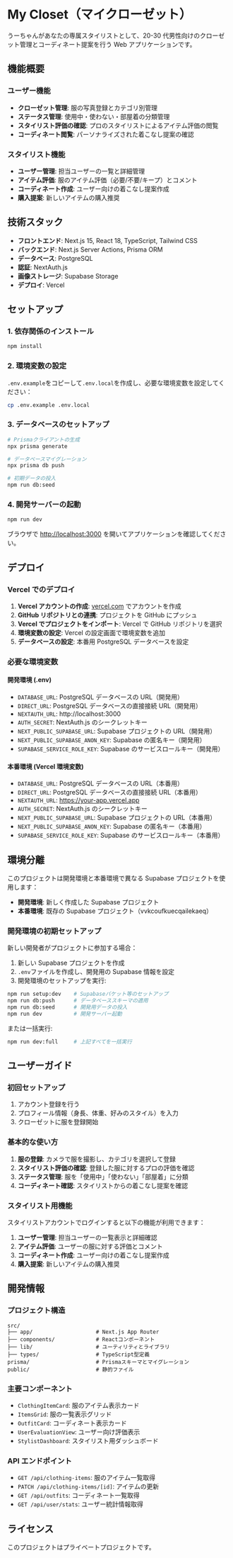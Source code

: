 # My Closet（マイクローゼット）

うーちゃんがあなたの専属スタイリストとして、20-30 代男性向けのクローゼット管理とコーディネート提案を行う Web アプリケーションです。

## 機能概要

### ユーザー機能

- **クローゼット管理**: 服の写真登録とカテゴリ別管理
- **ステータス管理**: 使用中・使わない・部屋着の分類管理
- **スタイリスト評価の確認**: プロのスタイリストによるアイテム評価の閲覧
- **コーディネート閲覧**: パーソナライズされた着こなし提案の確認

### スタイリスト機能

- **ユーザー管理**: 担当ユーザーの一覧と詳細管理
- **アイテム評価**: 服のアイテム評価（必要/不要/キープ）とコメント
- **コーディネート作成**: ユーザー向けの着こなし提案作成
- **購入提案**: 新しいアイテムの購入推奨

## 技術スタック

- **フロントエンド**: Next.js 15, React 18, TypeScript, Tailwind CSS
- **バックエンド**: Next.js Server Actions, Prisma ORM
- **データベース**: PostgreSQL
- **認証**: NextAuth.js
- **画像ストレージ**: Supabase Storage
- **デプロイ**: Vercel

## セットアップ

### 1. 依存関係のインストール

```bash
npm install
```

### 2. 環境変数の設定

`.env.example`をコピーして`.env.local`を作成し、必要な環境変数を設定してください：

```bash
cp .env.example .env.local
```

### 3. データベースのセットアップ

```bash
# Prismaクライアントの生成
npx prisma generate

# データベースマイグレーション
npx prisma db push

# 初期データの投入
npm run db:seed
```

### 4. 開発サーバーの起動

```bash
npm run dev
```

ブラウザで [http://localhost:3000](http://localhost:3000) を開いてアプリケーションを確認してください。

## デプロイ

### Vercel でのデプロイ

1. **Vercel アカウントの作成**: [vercel.com](https://vercel.com) でアカウントを作成
2. **GitHub リポジトリとの連携**: プロジェクトを GitHub にプッシュ
3. **Vercel でプロジェクトをインポート**: Vercel で GitHub リポジトリを選択
4. **環境変数の設定**: Vercel の設定画面で環境変数を追加
5. **データベースの設定**: 本番用 PostgreSQL データベースを設定

### 必要な環境変数

#### 開発環境 (.env)

- `DATABASE_URL`: PostgreSQL データベースの URL（開発用）
- `DIRECT_URL`: PostgreSQL データベースの直接接続 URL（開発用）
- `NEXTAUTH_URL`: http://localhost:3000
- `AUTH_SECRET`: NextAuth.js のシークレットキー
- `NEXT_PUBLIC_SUPABASE_URL`: Supabase プロジェクトの URL（開発用）
- `NEXT_PUBLIC_SUPABASE_ANON_KEY`: Supabase の匿名キー（開発用）
- `SUPABASE_SERVICE_ROLE_KEY`: Supabase のサービスロールキー（開発用）

#### 本番環境 (Vercel 環境変数)

- `DATABASE_URL`: PostgreSQL データベースの URL（本番用）
- `DIRECT_URL`: PostgreSQL データベースの直接接続 URL（本番用）
- `NEXTAUTH_URL`: https://your-app.vercel.app
- `AUTH_SECRET`: NextAuth.js のシークレットキー
- `NEXT_PUBLIC_SUPABASE_URL`: Supabase プロジェクトの URL（本番用）
- `NEXT_PUBLIC_SUPABASE_ANON_KEY`: Supabase の匿名キー（本番用）
- `SUPABASE_SERVICE_ROLE_KEY`: Supabase のサービスロールキー（本番用）

## 環境分離

このプロジェクトは開発環境と本番環境で異なる Supabase プロジェクトを使用します：

- **開発環境**: 新しく作成した Supabase プロジェクト
- **本番環境**: 既存の Supabase プロジェクト（vvkcoufkuecqailekaeq）

### 開発環境の初期セットアップ

新しい開発者がプロジェクトに参加する場合：

1. 新しい Supabase プロジェクトを作成
2. `.env`ファイルを作成し、開発用の Supabase 情報を設定
3. 開発環境のセットアップを実行:

```bash
npm run setup:dev    # Supabaseバケット等のセットアップ
npm run db:push      # データベーススキーマの適用
npm run db:seed      # 開発用データの投入
npm run dev          # 開発サーバー起動
```

または一括実行:

```bash
npm run dev:full     # 上記すべてを一括実行
```

## ユーザーガイド

### 初回セットアップ

1. アカウント登録を行う
2. プロフィール情報（身長、体重、好みのスタイル）を入力
3. クローゼットに服を登録開始

### 基本的な使い方

1. **服の登録**: カメラで服を撮影し、カテゴリを選択して登録
2. **スタイリスト評価の確認**: 登録した服に対するプロの評価を確認
3. **ステータス管理**: 服を「使用中」「使わない」「部屋着」に分類
4. **コーディネート確認**: スタイリストからの着こなし提案を確認

### スタイリスト用機能

スタイリストアカウントでログインすると以下の機能が利用できます：

1. **ユーザー管理**: 担当ユーザーの一覧表示と詳細確認
2. **アイテム評価**: ユーザーの服に対する評価とコメント
3. **コーディネート作成**: ユーザー向けの着こなし提案作成
4. **購入提案**: 新しいアイテムの購入推奨

## 開発情報

### プロジェクト構造

```
src/
├── app/                    # Next.js App Router
├── components/             # Reactコンポーネント
├── lib/                    # ユーティリティとライブラリ
├── types/                  # TypeScript型定義
prisma/                     # Prismaスキーマとマイグレーション
public/                     # 静的ファイル
```

### 主要コンポーネント

- `ClothingItemCard`: 服のアイテム表示カード
- `ItemsGrid`: 服の一覧表示グリッド
- `OutfitCard`: コーディネート表示カード
- `UserEvaluationView`: ユーザー向け評価表示
- `StylistDashboard`: スタイリスト用ダッシュボード

### API エンドポイント

- `GET /api/clothing-items`: 服のアイテム一覧取得
- `PATCH /api/clothing-items/[id]`: アイテムの更新
- `GET /api/outfits`: コーディネート一覧取得
- `GET /api/user/stats`: ユーザー統計情報取得

## ライセンス

このプロジェクトはプライベートプロジェクトです。

